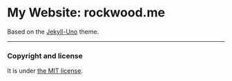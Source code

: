 # My Website: rockwood.me

Based on the [Jekyll-Uno](https://github.com/joshgerdes/jekyll-uno) theme.

---

### Copyright and license

It is under [the MIT license](/LICENSE).
